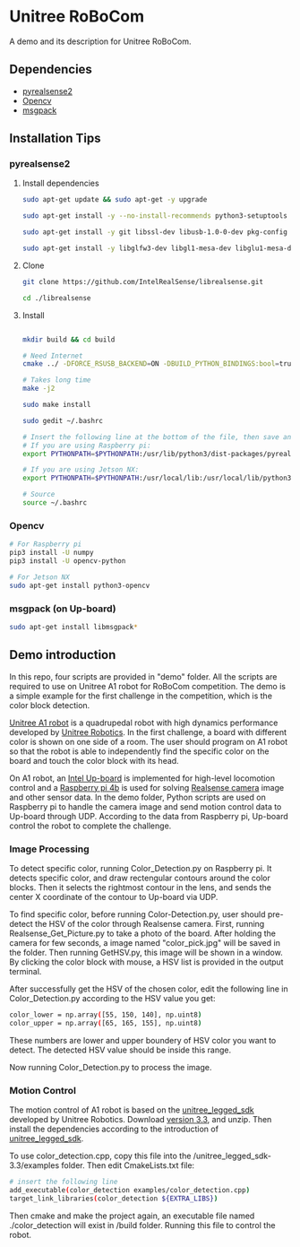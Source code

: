 # Unitree RoBoCom

A demo and its description for Unitree RoBoCom.

## Dependencies
* [pyrealsense2](https://github.com/IntelRealSense/librealsense)
* [Opencv](https://opencv.org/)
* [msgpack](https://msgpack.org/)

## Installation Tips

### pyrealsense2
1. Install dependencies
   ```bash
   sudo apt-get update && sudo apt-get -y upgrade
   
   sudo apt-get install -y --no-install-recommends python3-setuptools python3-pip python3-dev
   
   sudo apt-get install -y git libssl-dev libusb-1.0-0-dev pkg-config libgtk-3-dev
   
   sudo apt-get install -y libglfw3-dev libgl1-mesa-dev libglu1-mesa-dev
   ```
2. Clone
   ```bash
   git clone https://github.com/IntelRealSense/librealsense.git

   cd ./librealsense
   ```

3. Install
   ```bash
   
   mkdir build && cd build
   
   # Need Internet
   cmake ../ -DFORCE_RSUSB_BACKEND=ON -DBUILD_PYTHON_BINDINGS:bool=true -DPYTHON_EXECUTABLE=/usr/bin/python3
   
   # Takes long time
   make -j2
   
   sudo make install
   
   sudo gedit ~/.bashrc
   
   # Insert the following line at the bottom of the file, then save and exit
   # If you are using Raspberry pi:
   export PYTHONPATH=$PYTHONPATH:/usr/lib/python3/dist-packages/pyrealsense2

   # If you are using Jetson NX:
   export PYTHONPATH=$PYTHONPATH:/usr/local/lib:/usr/local/lib/python3.6/pyrealsense2
   
   # Source
   source ~/.bashrc

### Opencv
```bash
# For Raspberry pi
pip3 install -U numpy
pip3 install -U opencv-python

# For Jetson NX
sudo apt-get install python3-opencv
```

### msgpack (on Up-board)
```bash
sudo apt-get install libmsgpack*
```

## Demo introduction
In this repo, four scripts are provided in "demo" folder. All the scripts are required to use on Unitree A1 robot for RoBoCom competition. The demo is a simple example for the first challenge in the competition, which is the color block detection.

[Unitree A1 robot](https://www.unitree.com/cn/products/a1) is a quadrupedal robot with high dynamics performance developed by [Unitree Robotics](https://www.unitree.com/cn). In the first challenge, a board with different color is shown on one side of a room. The user should program on A1 robot so that the robot is able to independently find the specific color on the board and touch the color block with its head. 


On A1 robot, an [Intel Up-board](https://up-board.org/) is implemented for high-level locomotion control and a [Raspberry pi 4b](https://www.raspberrypi.org/products/raspberry-pi-4-model-b/) is used for solving [Realsense camera](https://www.intelrealsense.com/depth-camera-d435/) image and other sensor data. In the demo folder, Python scripts are used on Raspberry pi to handle the camera image and send motion control data to Up-board through UDP. According to the data from Raspberry pi, Up-board control the robot to complete the challenge.

### Image Processing
To detect specific color, running Color_Detection.py on Raspberry pi. It detects specific color, and draw rectengular contours around the color blocks. Then it selects the rightmost contour in the lens, and sends the center X coordinate of the contour to Up-board via UDP.

To find specific color, before running Color-Detection.py, user should pre-detect the HSV of the color through Realsense camera. First, running Realsense_Get_Picture.py to take a photo of the board. After holding the camera for few seconds, a image named "color_pick.jpg" will be saved in the folder. Then running GetHSV.py, this image will be shown in a window. By clicking the color block with mouse, a HSV list is provided in the output terminal.

After successfully get the HSV of the chosen color, edit the following line in Color_Detection.py according to the HSV value you get:

```bash
color_lower = np.array([55, 150, 140], np.uint8) 
color_upper = np.array([65, 165, 155], np.uint8)
```
These numbers are lower and upper boundery of HSV color you want to detect. The detected HSV value should be inside this range.

Now running Color_Detection.py to process the image.

### Motion Control
The motion control of A1 robot is based on the [unitree_legged_sdk](https://github.com/unitreerobotics/unitree_legged_sdk) developed by Unitree Robotics. Download [version 3.3](https://github.com/unitreerobotics/unitree_legged_sdk/releases/tag/v3.3), and unzip. Then install the dependencies according to the introduction of [unitree_legged_sdk](https://github.com/unitreerobotics/unitree_legged_sdk). 

To use color_detection.cpp, copy this file into the /unitree_legged_sdk-3.3/examples folder. Then edit CmakeLists.txt file:

```bash
# insert the following line 
add_executable(color_detection examples/color_detection.cpp)
target_link_libraries(color_detection ${EXTRA_LIBS})

```

Then cmake and make the project again, an executable file named ./color_detection will exist in /build folder. Running this file to control the robot.
